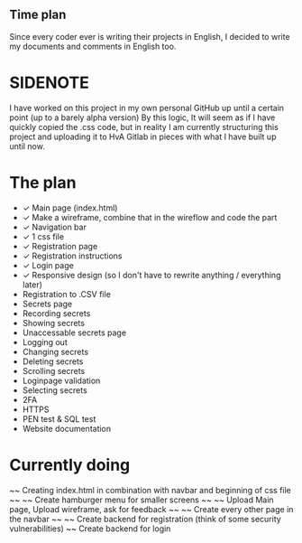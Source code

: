 ## Time plan

Since every coder ever is writing their projects in English, I decided to write my documents and comments in English too.

# SIDENOTE

I have worked on this project in my own personal GitHub up until a certain point (up to a barely alpha version)
By this logic, It will seem as if I have quickly copied the .css code, but in reality I am currently structuring this project and uploading it to HvA Gitlab
in pieces with what I have built up until now.

# The plan

- ✓ Main page (index.html)
- ✓ Make a wireframe, combine that in the wireflow and code the part
- ✓ Navigation bar
- ✓ 1 css file
- ✓ Registration page
- ✓ Registration instructions
- ✓ Login page
- ✓ Responsive design (so I don't have to rewrite anything / everything later)
- Registration to .CSV file
- Secrets page
- Recording secrets
- Showing secrets
- Unaccessable secrets page
- Logging out
- Changing secrets
- Deleting secrets
- Scrolling secrets
- Loginpage validation
- Selecting secrets
- 2FA
- HTTPS
- PEN test & SQL test
- Website documentation

# Currently doing

~~ Creating index.html in combination with navbar and beginning of css file ~~
~~ Create hamburger menu for smaller screens ~~
~~ Upload Main page, Upload wireframe, ask for feedback ~~
~~ Create every other page in the navbar ~~
~~ Create backend for registration (think of some security vulnerabilities) ~~
Create backend for login
